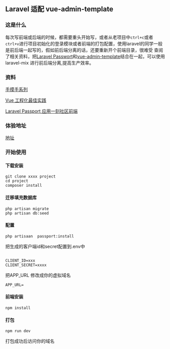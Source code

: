 ## Laravel 适配 vue-admin-template

### 这是什么
每次写前端或后端的时候，都需要重头开始写，或者从老项目中`ctrl+c`或者`ctrl+v`进行项目初始化的登录模块或者前端的打包配置，使用laravel的同学一般是前后端一起写的，假如前后端分离的话，还要重新开个前端目录，很难受
查阅了相关资料，把[Laravel Passwort](https://learnku.com/docs/laravel/5.8/passport/3907)和[vue-admin-template](https://github.com/PanJiaChen/vue-admin-template)结合在一起，可以使用laravel-mix 进行前后端分离,提高生产效率。

### 资料

[手摸手系列](https://juejin.im/post/59097cd7a22b9d0065fb61d2)

[Vue 工程化最佳实践](https://learnku.com/articles/21099)
 
[Laravel Passport 应用一刻社区前端](https://github.com/overtrue/yike.io)

### 体验地址

[地址]()

### 开始使用

#### 下载安装
```
git clone xxxx project
cd project
composer install

```
#### 迁移填充数据库

```
php artisan migrate 
php artisan db:seed
```
#### 配置

```
php artisaan  passport:install

```
把生成的客户端id和secret配置到.env中

```

CLIENT_ID=xxx
CLIENT_SECRET=xxxx

```
把APP_URL 修改成你的虚拟域名

```
APP_URL=
```

#### 前端安装

```
npm install
```
#### 打包

```
npm run dev
```

打包成功后访问你的域名
